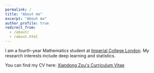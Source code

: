 ```yaml
---
permalink: /
title: "About me"
excerpt: "About me"
author_profile: true
redirect_from: 
  - /about/
  - /about.html
---
```


I am a fourth-year Mathematics student at [Imperial College London](https://www.imperial.ac.uk/mathematics/). My research interests include deep learning and statistics.

You can find my CV here: [Xiandong Zou's Curriculum Vitae](../files/github_cv.pdf)